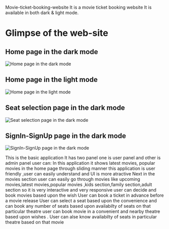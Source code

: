 Movie-ticket-booking-website
It is a movie ticket booking website 
It is available in both dark & light mode.


# Glimpse of the web-site
## Home page in the dark mode
![Home page in the dark mode](./screenshots/MyShowz_home_page_dark.PNG)


## Home page in the light mode
![Home page in the light mode](./screenshots/MyShowz_home_page_light.PNG)


## Seat selection page in the dark mode
![Seat selection page in the dark mode](./screenshots/MyShowz_seat_sel_page_dark.PNG)


## SignIn-SignUp page in the dark mode
![SignIn-SignUp page in the dark mode](./screenshots/MyShowz_sign-in_page_dark.PNG)

This is the basic application
It has two panel one is user panel and other is admin panel
user can:
    In this application it shows latest movies, popular movies in the home page through sliding manner
    this application is user friendly ,user can easily understand and UI is more atractive
    Next in the movies section user can easily go through movies like upcoming movies,latest movies,popular movies ,kids section,family section,adult section
    so it is very interactive and very responsive
    user can decide and book movies based upon the wish
    User can book a ticket in advance before a movie release 
    User can select a seat based upon the convenience and can book any number of seats based upon availabilty of seats on that particular theatre
    user can book movie in a convenient and nearby theatre based upon wishes .
    User can alse know availabilty of seats in particular theatre based on that movie
    






